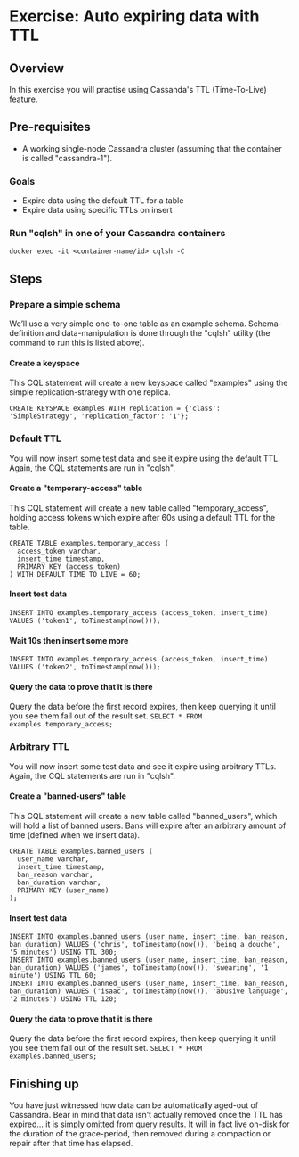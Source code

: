 ﻿Exercise: Auto expiring data with TTL
=====================================


Overview
--------
In this exercise you will practise using Cassanda's TTL (Time-To-Live) feature.


Pre-requisites
--------------
* A working single-node Cassandra cluster (assuming that the container is called "cassandra-1").

### Goals
* Expire data using the default TTL for a table
* Expire data using specific TTLs on insert


### Run "cqlsh" in one of your Cassandra containers
`docker exec -it <container-name/id> cqlsh -C`


Steps
-----


### Prepare a simple schema
We’ll use a very simple one-to-one table as an example schema. Schema-definition and data-manipulation is done through the "cqlsh" utility (the command to run this is listed above).


#### Create a keyspace
This CQL statement will create a new keyspace called "examples" using the simple replication-strategy with one replica.

```
CREATE KEYSPACE examples WITH replication = {'class': 'SimpleStrategy', 'replication_factor': '1'};
```


### Default TTL
You will now insert some test data and see it expire using the default TTL. Again, the CQL statements are run in "cqlsh".

#### Create a "temporary-access" table
This CQL statement will create a new table called "temporary_access", holding access tokens which expire after 60s using a default TTL for the table.
```
CREATE TABLE examples.temporary_access (
  access_token varchar,
  insert_time timestamp,
  PRIMARY KEY (access_token)
) WITH DEFAULT_TIME_TO_LIVE = 60;
```

#### Insert test data
`INSERT INTO examples.temporary_access (access_token, insert_time) VALUES ('token1', toTimestamp(now()));`

#### Wait 10s then insert some more
`INSERT INTO examples.temporary_access (access_token, insert_time) VALUES ('token2', toTimestamp(now()));`

#### Query the data to prove that it is there
Query the data before the first record expires, then keep querying it until you see them fall out of the result set.
`SELECT * FROM examples.temporary_access;`


### Arbitrary TTL
You will now insert some test data and see it expire using arbitrary TTLs. Again, the CQL statements are run in "cqlsh".

#### Create a "banned-users" table
This CQL statement will create a new table called "banned_users", which will hold a list of banned users. Bans will expire after an arbitrary amount of time (defined when we insert data).

```
CREATE TABLE examples.banned_users (
  user_name varchar,
  insert_time timestamp,
  ban_reason varchar,
  ban_duration varchar,
  PRIMARY KEY (user_name)
);
```

#### Insert test data
```
INSERT INTO examples.banned_users (user_name, insert_time, ban_reason, ban_duration) VALUES ('chris', toTimestamp(now()), 'being a douche', '5 minutes') USING TTL 300;
INSERT INTO examples.banned_users (user_name, insert_time, ban_reason, ban_duration) VALUES ('james', toTimestamp(now()), 'swearing', '1 minute') USING TTL 60;
INSERT INTO examples.banned_users (user_name, insert_time, ban_reason, ban_duration) VALUES ('isaac', toTimestamp(now()), 'abusive language', '2 minutes') USING TTL 120;
```

#### Query the data to prove that it is there
Query the data before the first record expires, then keep querying it until you see them fall out of the result set.
`SELECT * FROM examples.banned_users;`


Finishing up
------------
You have just witnessed how data can be automatically aged-out of Cassandra. Bear in mind that data isn't actually removed once the TTL has expired... it is simply omitted from query results. It will in fact live on-disk for the duration of the grace-period, then removed during a compaction or repair after that time has elapsed.
